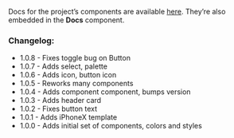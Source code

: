 Docs for the project’s components are available [here](https://framer-learn-docs.netlify.com/). They’re also embedded in the **Docs** component.

### Changelog:

- 1.0.8 - Fixes toggle bug on Button
- 1.0.7 - Adds select, palette
- 1.0.6 - Adds icon, button icon
- 1.0.5 - Reworks many components
- 1.0.4 - Adds component component, bumps version
- 1.0.3 - Adds header card
- 1.0.2 - Fixes button text
- 1.0.1 - Adds iPhoneX template
- 1.0.0 - Adds initial set of components, colors and styles